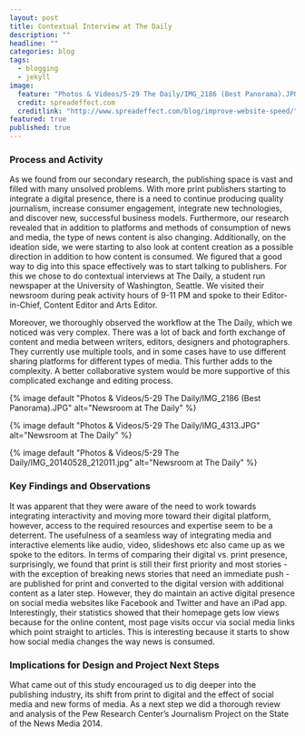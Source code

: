 ```yaml
---
layout: post
title: Contextual Interview at The Daily
description: ""
headline: ""
categories: blog
tags: 
  - blogging
  - jekyll
image: 
  feature: "Photos & Videos/5-29 The Daily/IMG_2186 (Best Panorama).JPG"
  credit: spreadeffect.com
  creditlink: "http://www.spreadeffect.com/blog/improve-website-speed/"
featured: true
published: true
---
```


### Process and Activity

As we found from our secondary research, the publishing space is vast and filled with many unsolved problems. With more print publishers starting to integrate a digital presence, there is  a need to continue producing quality journalism, increase consumer engagement, integrate new technologies, and discover new, successful business models. Furthermore, our research revealed that in addition to platforms and methods of consumption of news and media, the type of news content is also changing. Additionally, on the ideation side, we were starting to also look at content creation as a possible direction in addition to how content is consumed. We figured that a good way to dig into this space effectively was to start talking to publishers. For this we chose to do contextual interviews at The Daily, a student run newspaper at the University of Washington, Seattle. We visited their newsroom during peak activity hours of 9-11 PM and spoke to their Editor-in-Chief, Content Editor and Arts Editor.

Moreover, we thoroughly observed the workflow at the The Daily, which we noticed was very complex. There was a lot of back and forth exchange of content and media between writers, editors, designers and photographers. They currently use multiple tools, and in some cases have to use different sharing platforms for different types of media. This further adds to the complexity. A better collaborative system would be more supportive of this complicated exchange and editing process.

{% image default "Photos & Videos/5-29 The Daily/IMG_2186 (Best Panorama).JPG" alt="Newsroom at The Daily"  %}

{% image default "Photos & Videos/5-29 The Daily/IMG_4313.JPG" alt="Newsroom at The Daily"  %}

{% image default "Photos & Videos/5-29 The Daily/IMG_20140528_212011.jpg" alt="Newsroom at The Daily"  %}

### Key Findings and Observations

It was apparent that they were aware of the need to work towards integrating interactivity and moving more toward their digital platform, however, access to the required resources and expertise seem to be a deterrent. The usefulness of a seamless way of integrating media and interactive elements like audio, video, slideshows etc also came up as we spoke to the editors. In terms of comparing their digital vs. print presence, surprisingly, we found that print is still their first priority and most stories - with the exception of breaking news stories that need an immediate push - are published for print and converted to the digital version with additional content as a later step. However, they do maintain an active digital presence on social media websites like Facebook and Twitter and have an iPad app. Interestingly, their statistics showed that their homepage gets low views because for the online content, most page visits occur via social media links which point straight to articles. This is interesting because it starts to show how social media changes the way news is consumed.

### Implications for Design and Project Next Steps

What came out of this study encouraged us to dig deeper into the publishing industry, its shift from print to digital and the effect of social media and new forms of media. As a next step we did a thorough review and analysis of the Pew Research Center’s Journalism Project on the State of the News Media 2014.
